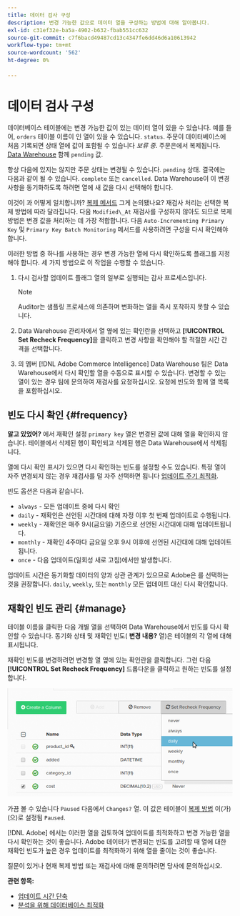 ```yaml
---
title: 데이터 검사 구성
description: 변경 가능한 값으로 데이터 열을 구성하는 방법에 대해 알아봅니다.
exl-id: c31ef32e-ba5a-4902-b632-fbab551cc632
source-git-commit: c7f6bacd49487cd13c4347fe6dd46d6a10613942
workflow-type: tm+mt
source-wordcount: '562'
ht-degree: 0%

---
```


# 데이터 검사 구성

데이터베이스 테이블에는 변경 가능한 값이 있는 데이터 열이 있을 수 있습니다. 예를 들어, `orders` 테이블 이름이 인 열이 있을 수 있습니다. `status`. 주문이 데이터베이스에 처음 기록되면 상태 열에 값이 포함될 수 있습니다 _보류 중_. 주문은에서 복제됩니다. [Data Warehouse](../data-warehouse-mgr/tour-dwm.md) 함께 `pending` 값.

항상 다음에 있지는 않지만 주문 상태는 변경될 수 있습니다. `pending` 상태. 결국에는 다음과 같이 될 수 있습니다. `complete` 또는 `cancelled`. Data Warehouse이 이 변경 사항을 동기화하도록 하려면 열에 새 값을 다시 선택해야 합니다.

이것이 과 어떻게 일치합니까? [복제 메서드](../data-warehouse-mgr/cfg-replication-methods.md) 그게 논의됐나요? 재검사 처리는 선택한 복제 방법에 따라 달라집니다. 다음 `Modified\_At` 재검사를 구성하지 않아도 되므로 복제 방법은 변경 값을 처리하는 데 가장 적합합니다. 다음 `Auto-Incrementing Primary Key` 및 `Primary Key Batch Monitoring` 메서드를 사용하려면 구성을 다시 확인해야 합니다.

이러한 방법 중 하나를 사용하는 경우 변경 가능한 열에 다시 확인하도록 플래그를 지정해야 합니다. 세 가지 방법으로 이 작업을 수행할 수 있습니다.

1. 다시 검사할 업데이트 플래그 열의 일부로 실행되는 감사 프로세스입니다.

   >[!NOTE]
   >
   >Auditor는 샘플링 프로세스에 의존하며 변화하는 열을 즉시 포착하지 못할 수 있습니다.

1. Data Warehouse 관리자에서 열 옆에 있는 확인란을 선택하고 **[!UICONTROL Set Recheck Frequency]**&#x200B;을 클릭하고 변경 사항을 확인해야 할 적절한 시간 간격을 선택합니다.

1. 의 멤버 [!DNL Adobe Commerce Intelligence] Data Warehouse 팀은 Data Warehouse에서 다시 확인할 열을 수동으로 표시할 수 있습니다. 변경할 수 있는 열이 있는 경우 팀에 문의하여 재검사를 요청하십시오. 요청에 빈도와 함께 열 목록을 포함하십시오.

## 빈도 다시 확인 {#frequency}

**알고 있었어?**
에서 재확인 설정 `primary key` 열은 변경된 값에 대해 열을 확인하지 않습니다. 테이블에서 삭제된 행이 확인되고 삭제된 행은 Data Warehouse에서 삭제됩니다.

열에 다시 확인 표시가 있으면 다시 확인하는 빈도를 설정할 수도 있습니다. 특정 열이 자주 변경되지 않는 경우 재검사를 덜 자주 선택하면 됩니다 [업데이트 주기 최적화](../../best-practices/reduce-update-cycle-time.md).

빈도 옵션은 다음과 같습니다.

* `always` - 모든 업데이트 중에 다시 확인
* `daily` - 재확인은 선언된 시간대에 대해 자정 이후 첫 번째 업데이트로 수행됩니다.
* `weekly` - 재확인은 매주 9시(금요일) 기준으로 선언된 시간대에 대해 업데이트됩니다.
* `monthly` - 재확인 4주마다 금요일 오후 9시 이후에 선언된 시간대에 대해 업데이트됩니다.
* `once` - 다음 업데이트(일회성 새로 고침)에서만 발생합니다.

업데이트 시간은 동기화할 데이터의 양과 상관 관계가 있으므로 Adobe은 를 선택하는 것을 권장합니다. `daily`, `weekly`, 또는 `monthly` 모든 업데이트 대신 다시 확인합니다.

## 재확인 빈도 관리 {#manage}

테이블 이름을 클릭한 다음 개별 열을 선택하여 Data Warehouse에서 빈도를 다시 확인할 수 있습니다. 동기화 상태 및 재확인 빈도( **변경 내용?** 열)은 테이블의 각 열에 대해 표시됩니다.

재확인 빈도를 변경하려면 변경할 열 옆에 있는 확인란을 클릭합니다. 그런 다음 **[!UICONTROL Set Recheck Frequency]** 드롭다운을 클릭하고 원하는 빈도를 설정합니다.

![](../../assets/dwm-recheck.png)

가끔 볼 수 있습니다 `Paused` 다음에서 `Changes?` 열. 이 값은 테이블이 [복제 방법](../../data-analyst/data-warehouse-mgr/cfg-data-rechecks.md) 이(가) (으)로 설정됨 `Paused`.

[!DNL Adobe] 에서는 이러한 열을 검토하여 업데이트를 최적화하고 변경 가능한 열을 다시 확인하는 것이 좋습니다. Adobe 데이터가 변경되는 빈도를 고려할 때 열에 대한 재확인 빈도가 높은 경우 업데이트를 최적화하기 위해 열을 줄이는 것이 좋습니다.

질문이 있거나 현재 복제 방법 또는 재검사에 대해 문의하려면 당사에 문의하십시오.

**관련 항목:**

* [업데이트 시간 단축](../../best-practices/reduce-update-cycle-time.md)
* [분석을 위해 데이터베이스 최적화](../../best-practices/opt-db-analysis.md)
